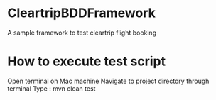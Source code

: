 # CleartripBDDFramework
A sample framework to test cleartrip flight booking

# How to execute test script
Open terminal on Mac machine
Navigate to project directory through terminal
Type : 
mvn clean test
